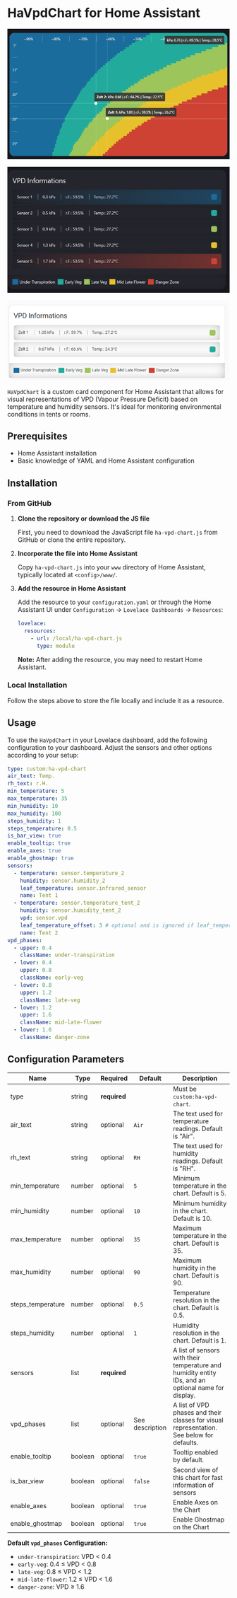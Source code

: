 # HaVpdChart for Home Assistant
![HaVpdChart Image](https://github.com/mentalilll/ha-vpd-chart/blob/main/assets/image.png?raw=true)

![HaVpdChart Image](https://github.com/mentalilll/ha-vpd-chart/blob/main/assets/bar_view.png)

![HaVpdChart Image](https://github.com/mentalilll/ha-vpd-chart/blob/main/assets/bar_view_light.png)

`HaVpdChart` is a custom card component for Home Assistant that allows for visual representations of VPD (Vapour Pressure Deficit) based on temperature and humidity sensors. It's ideal for monitoring environmental conditions in tents or rooms.

## Prerequisites

- Home Assistant installation
- Basic knowledge of YAML and Home Assistant configuration

## Installation

### From GitHub

1. **Clone the repository or download the JS file**

    First, you need to download the JavaScript file `ha-vpd-chart.js` from GitHub or clone the entire repository.

2. **Incorporate the file into Home Assistant**

    Copy `ha-vpd-chart.js` into your `www` directory of Home Assistant, typically located at `<config>/www/`.

3. **Add the resource in Home Assistant**

    Add the resource to your `configuration.yaml` or through the Home Assistant UI under `Configuration` -> `Lovelace Dashboards` -> `Resources`:

    ```yaml
    lovelace:
      resources:
        - url: /local/ha-vpd-chart.js
          type: module
    ```

    **Note:** After adding the resource, you may need to restart Home Assistant.

### Local Installation

Follow the steps above to store the file locally and include it as a resource.

## Usage

To use the `HaVpdChart` in your Lovelace dashboard, add the following configuration to your dashboard. Adjust the sensors and other options according to your setup:

```yaml
type: custom:ha-vpd-chart
air_text: Temp.
rh_text: r.H.
min_temperature: 5
max_temperature: 35
min_humidity: 10
max_humidity: 100
steps_humidity: 1
steps_temperature: 0.5
is_bar_view: true
enable_tooltip: true
enable_axes: true
enable_ghostmap: true
sensors:
  - temperature: sensor.temperature_2
    humidity: sensor.humidity_2
    leaf_temperature: sensor.infrared_sensor
    name: Tent 1
  - temperature: sensor.temperature_tent_2
    humidity: sensor.humidity_tent_2
    vpd: sensor.vpd
    leaf_temperature_offset: 3 # optional and is ignored if leaf_temperature isset
    name: Tent 2
vpd_phases:
  - upper: 0.4
    className: under-transpiration
  - lower: 0.4
    upper: 0.8
    className: early-veg
  - lower: 0.8
    upper: 1.2
    className: late-veg
  - lower: 1.2
    upper: 1.6
    className: mid-late-flower
  - lower: 1.6
    className: danger-zone
```
## Configuration Parameters


| Name               | Type         | Required     | Default         | Description                                                                                         |
| ------------------ | ------------ | ------------ |-----------------|-----------------------------------------------------------------------------------------------------|
| type               | string       | **required** |                 | Must be `custom:ha-vpd-chart`.                                                                      |
| air_text           | string       | optional     | `Air`           | The text used for temperature readings. Default is "Air".                                           |
| rh_text            | string       | optional     | `RH`            | The text used for humidity readings. Default is "RH".                                               |
| min_temperature    | number       | optional     | `5`             | Minimum temperature in the chart. Default is 5.                                                     |
| min_humidity       | number       | optional     | `10`            | Minimum humidity in the chart. Default is 10.                                                       |
| max_temperature    | number       | optional     | `35`            | Maximum temperature in the chart. Default is 35.                                                    |
| max_humidity       | number       | optional     | `90`            | Maximum humidity in the chart. Default is 90.                                                       |
| steps_temperature  | number       | optional     | `0.5`           | Temperature resolution in the chart. Default is 0.5.                                                |
| steps_humidity     | number       | optional     | `1`             | Humidity resolution in the chart. Default is 1.                                                     |
| sensors            | list         | **required** |                 | A list of sensors with their temperature and humidity entity IDs, and an optional name for display. |
| vpd_phases         | list         | optional     | See description | A list of VPD phases and their classes for visual representation. See below for defaults.           |
| enable_tooltip     | boolean      | optional     | `true`          | Tooltip enabled by default.                                                                         |
| is_bar_view        | boolean      | optional     | `false`         | Second view of this chart for fast information of sensors                                           |
| enable_axes        | boolean      | optional     | `true`          | Enable Axes on the Chart                                                                            |
| enable_ghostmap    | boolean      | optional     | `true`          | Enable Ghostmap on the Chart                                                                        |

**Default `vpd_phases` Configuration:**
- `under-transpiration`: VPD < 0.4
- `early-veg`: 0.4 ≤ VPD < 0.8
- `late-veg`: 0.8 ≤ VPD < 1.2
- `mid-late-flower`: 1.2 ≤ VPD < 1.6
- `danger-zone`: VPD ≥ 1.6
